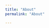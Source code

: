 ```yaml
---
title: "About"
permalink: "About"

---
```


<!---
## [![Resume](https://raw.githubusercontent.com/SeokLeeUS/seokleeus.github.io/master/_images/_Resume/Resume_Seok_Lee_Dec292021.jpg)]({{https://github.com/SeokLeeUS/seokleeus.github.io}}/assets/Seok_Lee_Resume_in_R_Dec292021.pdf)
-->



